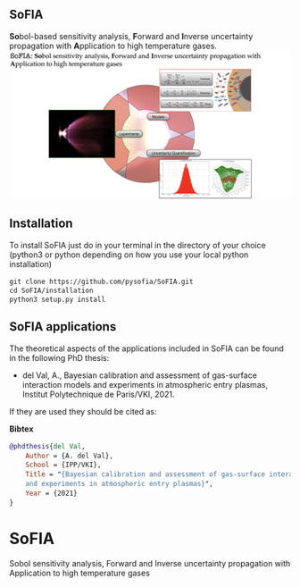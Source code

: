
## SoFIA
**So**bol-based sensitivity analysis, **F**orward and **I**nverse uncertainty propagation with **A**pplication to high temperature gases.
![](image.png)
## Installation ##

To install SoFIA just do in your terminal in the directory of your choice (python3 or python depending on how you use your local python installation)

```
git clone https://github.com/pysofia/SoFIA.git
cd SoFIA/installation
python3 setup.py install 
```

## SoFIA applications ##
The theoretical aspects of the applications included in SoFIA can be found in the following PhD thesis:

* del Val, A., Bayesian calibration and assessment of gas-surface interaction models and experiments
in atmospheric entry plasmas, Institut Polytechnique de Paris/VKI, 2021.

If they are used they should be cited as:

**Bibtex**
```bibtex
@phdthesis{del Val,
	Author = {A. del Val},
	School = {IPP/VKI},
	Title = "{Bayesian calibration and assessment of gas-surface interaction models 
    and experiments in atmospheric entry plasmas}",
	Year = {2021}
}
```
# SoFIA
Sobol sensitivity analysis, Forward and Inverse uncertainty propagation with Application to high temperature gases
